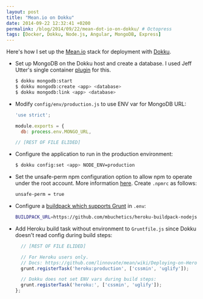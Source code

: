 ```yaml
---
layout: post
title: "Mean.io on Dokku"
date: 2014-09-22 12:32:41 +0200
permalink: /blog/2014/09/22/mean-dot-io-on-dokku/ # Octopress
tags: [Docker, Dokku, Node.js, Angular, MongoDB, Express]
---
```


Here's how I set up the [Mean.io](http://mean.io/) stack for deployment with [Dokku](https://github.com/progrium/dokku).

<!--more-->

* Set up MongoDB on the Dokku host and create a database. I used Jeff Utter's single container [plugin](https://github.com/jeffutter/dokku-mongodb-plugin) for this.

  ```bash
  $ dokku mongodb:start
  $ dokku mongodb:create <app> <database>
  $ dokku mongodb:link <app> <database>
  ```

* Modify `config/env/production.js` to use ENV var for MongoDB URL:

  ```js
  'use strict';

  module.exports = {
    db: process.env.MONGO_URL,

  // [REST OF FILE ELIDED]
  ```

* Configure the application to run in the production environment:

  ```bash
  $ dokku config:set <app> NODE_ENV=production
  ```

* Set the unsafe-perm npm configuration option to allow npm to operate under the root account. More information [here](https://github.com/progrium/dokku/wiki/Troubleshooting). Create `.npmrc` as follows:

  ```bash
  unsafe-perm = true
  ```

* Configure a [buildpack which supports Grunt](https://github.com/mbuchetics/heroku-buildpack-nodejs-grunt) in `.env`:

  ```bash
  BUILDPACK_URL=https://github.com/mbuchetics/heroku-buildpack-nodejs-grunt.git
  ```

* Add Heroku build task without environment to `Gruntfile.js` since Dokku doesn't read config during build steps:

  ```js
    // [REST OF FILE ELIDED]

    // For Heroku users only.
    // Docs: https://github.com/linnovate/mean/wiki/Deploying-on-Heroku
    grunt.registerTask('heroku:production', ['cssmin', 'uglify']);

    // Dokku does not set ENV vars during build steps:
    grunt.registerTask('heroku:', ['cssmin', 'uglify']);
  };
  ```
